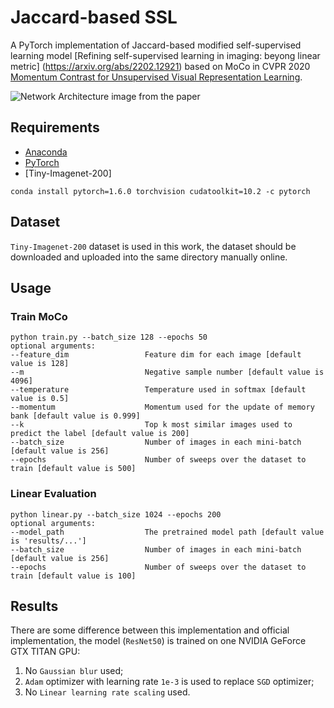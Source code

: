 # Jaccard-based SSL
A PyTorch implementation of Jaccard-based modified self-supervised learning model [Refining self-supervised learning in imaging: beyong linear metric] (https://arxiv.org/abs/2202.12921) based on MoCo in CVPR 2020 [Momentum Contrast for Unsupervised Visual Representation Learning](https://arxiv.org/abs/1911.05722).

![Network Architecture image from the paper](results/structure.png)

## Requirements
- [Anaconda](https://www.anaconda.com/download/)
- [PyTorch](https://pytorch.org)
- [Tiny-Imagenet-200]
```
conda install pytorch=1.6.0 torchvision cudatoolkit=10.2 -c pytorch
```

## Dataset
`Tiny-Imagenet-200` dataset is used in this work, the dataset should be downloaded and uploaded into the same directory manually online.

## Usage

### Train MoCo
```
python train.py --batch_size 128 --epochs 50
optional arguments:
--feature_dim                 Feature dim for each image [default value is 128]
--m                           Negative sample number [default value is 4096]
--temperature                 Temperature used in softmax [default value is 0.5]
--momentum                    Momentum used for the update of memory bank [default value is 0.999]
--k                           Top k most similar images used to predict the label [default value is 200]
--batch_size                  Number of images in each mini-batch [default value is 256]
--epochs                      Number of sweeps over the dataset to train [default value is 500]
```

### Linear Evaluation
```
python linear.py --batch_size 1024 --epochs 200 
optional arguments:
--model_path                  The pretrained model path [default value is 'results/...']
--batch_size                  Number of images in each mini-batch [default value is 256]
--epochs                      Number of sweeps over the dataset to train [default value is 100]
```

## Results
There are some difference between this implementation and official implementation, the model (`ResNet50`) is trained on 
one NVIDIA GeForce GTX TITAN GPU:
1. No `Gaussian blur` used;
2. `Adam` optimizer with learning rate `1e-3` is used to replace `SGD` optimizer;
3. No `Linear learning rate scaling` used.




